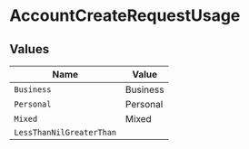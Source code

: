 # AccountCreateRequestUsage


## Values

| Name                     | Value                    |
| ------------------------ | ------------------------ |
| `Business`               | Business                 |
| `Personal`               | Personal                 |
| `Mixed`                  | Mixed                    |
| `LessThanNilGreaterThan` | <nil>                    |